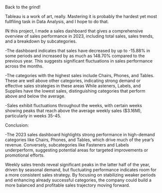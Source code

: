 Back to the grind!

Tableau is a work of art, really. Mastering it is probably the hardest yet most fullfiling task in Data Analysis, and I hope to do that.

IN this project, I made a sales dashboard that gives a comprehensive overview of sales performance in 2023, including total sales, sales trends, and a breakdown by subcategories. 

-The dashboard indicates that sales have decreased by up to -15.88% in some periods and increased by as much as 148.70% compared to the previous year. This suggests significant fluctuations in sales performance across the months.

-The categories with the highest sales include Chairs, Phones, and Tables. These are well above other categories, indicating strong demand or effective sales strategies in these areas While asteners, Labels, and Supplies have the lowest sales, distinguishing categories that perform above and below the average.

-Sales exhibit fluctuations throughout the weeks, with certain weeks showing peaks that reach above the average weekly sales ($3.16M), particularly in weeks 35-45.


Conclusion:

-The 2023 sales dashboard highlights strong performance in high-demand categories like Chairs, Phones, and Tables, which drive much of the year’s revenue. Conversely, subcategories like Fasteners and Labels underperform, suggesting potential areas for targeted improvements or promotional efforts.

Weekly sales trends reveal significant peaks in the latter half of the year, driven by seasonal demand, but fluctuating performance indicates room for a more consistent sales strategy. By focusing on stabilizing weaker periods and enhancing already successful categories, the company could build a more balanced and profitable sales trajectory moving forward.

